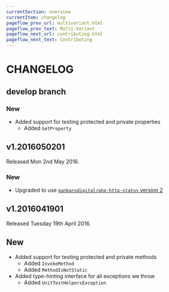 ```yaml
---
currentSection: overview
currentItem: changelog
pageflow_prev_url: multivariant.html
pageflow_prev_text: Multi-Variant
pageflow_next_url: contributing.html
pageflow_next_text: Contributing
---
```

# CHANGELOG

## develop branch

### New

* Added support for testing protected and private properties
  - Added `GetProperty`

## v1.2016050201

Released Mon 2nd May 2016.

### New

* Upgraded to use [`ganbarodigital/php-http-status` version 2](https://ganbarodigital.github.io/php-http-status)

## v1.2016041901

Released Tuesday 19th April 2016.

## New

* Added support for testing protected and private methods
  - Added `InvokeMethod`
  - Added `MethodIsNotStatic`
* Added type-hinting interface for all exceptions we throw
  - Added `UnitTestHelpersException`
